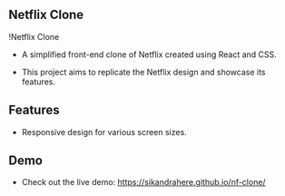 ## Netflix Clone
!Netflix Clone

- A simplified front-end clone of Netflix created using React and CSS.

- This project aims to replicate the Netflix design and showcase its features.

## Features

- Responsive design for various screen sizes.

## Demo

- Check out the live demo: https://sikandrahere.github.io/nf-clone/
